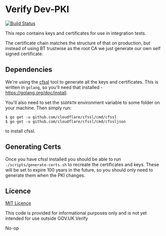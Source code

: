 # Verify Dev-PKI

[![Build Status](https://travis-ci.org/alphagov/verify-dev-pki.svg?branch=master)](https://travis-ci.org/alphagov/verify-dev-pki)

This repo contains keys and certificates for use in integration tests.

The certificate chain matches the structure of that on production, but instead
of using BT trustwise as the root CA we just generate our own self signed certificate.

## Dependencies

We're using the [cfssl](https://github.com/cloudflare/cfssl) tool to generate all the
keys and certificates. This is written in `golang`, so you'll need that installed - https://golang.org/doc/install.

You'll also need to set the `$GOPATH` environment variable to some folder on your machine. Then simply run:

```
$ go get -u github.com/cloudflare/cfssl/cmd/cfssl
$ go get -u github.com/cloudflare/cfssl/cmd/cfssljson
```

to install cfssl.

## Generating Certs

Once you have cfssl installed you should be able to run `./scripts/generate-certs.sh` to recreate the certificates and keys.
These will be set to expire 100 years in the future, so you should only need to generate them when the PKI changes.

## Licence

[MIT Licence](LICENCE)

This code is provided for informational purposes only and is not yet intended for use outside GOV.UK Verify

No-op
